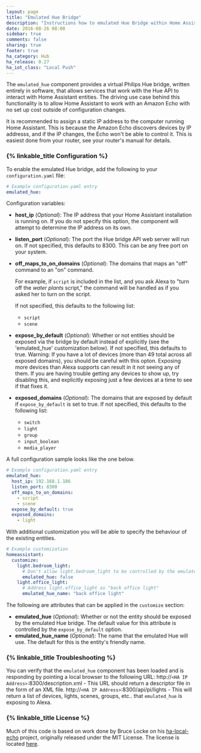 ```yaml
---
layout: page
title: "Emulated Hue Bridge"
description: "Instructions how to emulated Hue Bridge within Home Assistant."
date: 2016-08-26 08:00
sidebar: true
comments: false
sharing: true
footer: true
ha_category: Hub
ha_release: 0.27
ha_iot_class: "Local Push"
---
```


The `emulated_hue` component provides a virtual Philips Hue bridge, written entirely in software, that allows services that work with the Hue API to interact with Home Assistant
entities. The driving use case behind this functionality is to allow Home Assistant to work with an Amazon Echo with no set up cost outside of configuration changes.

<p class='note'>
  It is recommended to assign a static IP address to the computer running Home Assistant. This is because the Amazon Echo discovers devices by IP addresss, and if the IP changes, the Echo won't be able to control it. This is easiest done from your router, see your router's manual for details.
</p>

### {% linkable_title Configuration %}

To enable the emulated Hue bridge, add the following to your `configuration.yaml` file:

```yaml
# Example configuration.yaml entry
emulated_hue:
```

Configuration variables:

- **host_ip** (*Optional*): The IP address that your Home Assistant installation is running on. If you do not specify this option, the component will attempt to determine the IP address on its own.
- **listen_port** (*Optional*): The port the Hue bridge API web server will run on. If not specified, this defaults to 8300. This can be any free port on your system.
- **off_maps_to_on_domains** (*Optional*): The domains that maps an "off" command to an "on" command.
  
  For example, if `script` is included in the list, and you ask Alexa to "turn off the *water plants* script," the command will be handled as if you asked her to turn on the script.
  
  If not specified, this defaults to the following list:
  
  - `script`
  - `scene`

- **expose_by_default** (*Optional*): Whether or not entities should be exposed via the bridge by default instead of explicitly (see the 'emulated_hue' customization below). If not specified, this defaults to true.  Warning: If you have a lot of devices (more than 49 total across all exposed domains), you should be careful with this opton.  Exposing more devices than Alexa supports can result in it not seeing any of them.  If you are having trouble getting any devices to show up, try disabling this, and explicitly exposing just a few devices at a time to see if that fixes it.

- **exposed_domains** (*Optional*): The domains that are exposed by default if `expose_by_default` is set to true. If not specified, this defaults to the following list:
  - `switch`
  - `light`
  - `group`
  - `input_boolean`
  - `media_player`

A full configuration sample looks like the one below.

```yaml
# Example configuration.yaml entry
emulated_hue:
  host_ip: 192.168.1.186
  listen_port: 8300
  off_maps_to_on_domains:
    - script
    - scene
  expose_by_default: true
  exposed_domains:
    - light
```

With additional customization you will be able to specify the behaviour of the existing entities. 

```yaml
# Example customization
homeassistant:
  customize:
    light.bedroom_light:
      # Don't allow light.bedroom_light to be controlled by the emulated Hue bridge
      emulated_hue: false
    light.office_light:
      # Address light.office_light as "back office light"
      emulated_hue_name: "back office light"
```

The following are attributes that can be applied in the `customize` section:

- **emulated_hue** (*Optional*): Whether or not the entity should be exposed by the emulated Hue bridge. The default value for this attribute is controlled by the `expose_by_default` option.
- **emulated_hue_name** (*Optional*): The name that the emulated Hue will use. The default for this is the entity's friendly name.

### {% linkable_title Troubleshooting %}

You can verify that the `emulated_hue` component has been loaded and is responding by pointing a local browser to the following URL: 
http://`<HA IP Address>`:8300/description.xml - This URL should return a descriptor file in the form of an XML file.
http://`<HA IP Address>`:8300/api/pi/lights - This will return a list of devices, lights, scenes, groups, etc.. that `emulated_hue` is exposing to Alexa.


### {% linkable_title License %}

Much of this code is based on work done by Bruce Locke on his [ha-local-echo](https://github.com/blocke/ha-local-echo) project, originally released under the MIT License. The license is located [here](https://github.com/blocke/ha-local-echo/blob/b9bf5dcaae6d8e305e2283179ffba64bde9ed29e/LICENSE).

